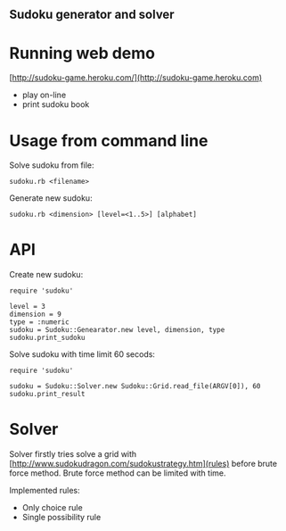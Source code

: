 Sudoku generator and solver
---------------------------

Running web demo
================

[http://sudoku-game.heroku.com/](http://sudoku-game.heroku.com)

* play on-line
* print sudoku book


Usage from command line
=======================

Solve sudoku from file:

    sudoku.rb <filename>

Generate new sudoku:

    sudoku.rb <dimension> [level=<1..5>] [alphabet]


API
===

Create new sudoku:

    require 'sudoku'

    level = 3
    dimension = 9
    type = :numeric
    sudoku = Sudoku::Genearator.new level, dimension, type
    sudoku.print_sudoku

Solve sudoku with time limit 60 secods:

    require 'sudoku'

    sudoku = Sudoku::Solver.new Sudoku::Grid.read_file(ARGV[0]), 60
    sudoku.print_result


Solver
======

Solver firstly tries solve a grid with [http://www.sudokudragon.com/sudokustrategy.htm](rules) 
before brute force method. Brute force method can be limited with time.

Implemented rules:

* Only choice rule
* Single possibility rule

